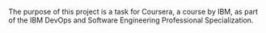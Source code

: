 The purpose of this project is a task for Coursera, a course by IBM, as part of the IBM DevOps and Software Engineering Professional Specialization.
